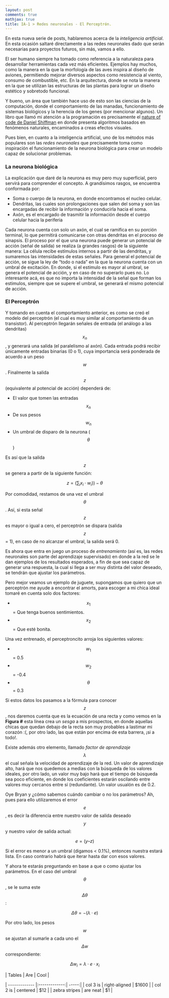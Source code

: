 ```yaml
---
layout: post
comments: true
mathjax: true
title: IA-1 > Redes neuronales - El Perceptrón.
---
```

En esta nueva serie de posts, hablaremos acerca de la _inteligencia artificial_. En esta ocasión saltaré directamente a las redes neuronales dado que serán necesarias para proyectos futuros, sin más, vamos a ello.

El ser humano siempre ha tomado como referencia a la naturaleza para desarrollar herramientas cada vez más eficientes. Ejemplos hay muchos, como la manera en la que la morfología de las aves inspira al diseño de aviones, permitiendo mejorar diversos aspectos como resistencia al viento, consumo de combustible, etc. En la arquitectura, donde se nota la manera en la que se utilizan las estructuras de las plantas para lograr un diseño estético y sobretodo funcional. 

Y bueno, un área que también hace uso de esto son las ciencias de la computación, donde el comportamiento de las manadas, funcionamiento de sistemas biológicos y la herencia de los genes (por mencionar algunos). Un libro que llamó mi atención a la programación es precisamente el [nature of code de Daniel Shiffman]( https://natureofcode.com/) en donde presenta algoritmos basados en fenómenos naturales, encaminados a creas efectos visuales. 

Pues bien, en cuanto a la inteligencia artificial, uno de los métodos más populares son las _redes neuronales_ que precisamente toma como inspiración el funcionamiento de la neurona biológica para crear un modelo capaz de solucionar problemas. 

### La neurona biológica
La explicación que daré de la neurona es muy pero muy superficial, pero servirá para comprender el concepto. A grandísimos rasgos, se encuentra conformada por:

*	Soma o cuerpo de la neurona, en donde encontramos el nucleo celular.
*	Dendritas, las cuales son prolongaciones que salen del soma y son las encargadas de recibir la información y conducirla hacia el soma.
*	Axón, es el encargado de trasmitir la información desde el cuerpo celular hacia la periferia
 
Cada neurona cuenta con solo un axón, el cual se ramifica en su porción terminal, lo que permitirá comunicarse con otras dendritas en el proceso de sinapsis. El proceso por el que una neurona puede generar un potencial de acción (señal de salida) se realiza (a grandes rasgos) de la siguiente manera: La célula recibe estímulos internos a partir de las dendritas, y sumaremos las intensidades de estas señales. Para general el potencial de acción, se sigue la ley de “todo o nada” en la que la neurona cuenta con un umbral de excitación. En donde, si el estímulo es mayor al umbral, se genera el potencial de acción, y en caso de no superarlo pues no. Lo interesante acá, es que no importa la intensidad de la señal que forman los estimulos, siempre que se supere el umbral, se generará el mismo potencial de acción.

### El Perceptrón
Y tomando en cuenta el comportamiento anterior, es como se creó el modelo del perceptrón (el cual es muy similar al comportamiento de un transistor). Al perceptrón llegarán señales de entrada (el análogo a las dendritas) $$x_n$$, y generará una salida (el paralelismo al axón). Cada entrada podrá recibir únicamente entradas binarias (0 o 1), cuya importancia será ponderada de acuerdo a un peso $$w$$. Finalmente la salida $$z$$ (equivalente al potencial de acción) dependerá de:

*	El valor que tomen las entradas $$x_n$$
*	De sus pesos $$w_n$$
*	Un umbral de disparo de la neurona ($$\theta$$)
 
Es así que la salida $$z$$ se genera a partir de la siguiente función:

$$z = (\sum_{i} x_i \cdot w_i)) - \theta$$

Por comodidad, restamos de una vez el umbral $$\theta$$. Así, si esta señal $$z$$ es mayor o igual a cero, el perceptrón se dispara (salida $$z$$ = 1), en caso de no alcanzar el umbral, la salida será 0.

Es ahora que entra en juego un proceso de _entrenamiento_ (así es, las redes neuronales son parte del aprendizaje supervisado) en donde a la red se le dan ejemplos de los resultados esperados, a fin de que sea capaz de generar una respuesta, la cual si llega a ser muy distinta del valor deseado, se tendrán que ajustar los parámetros.

Pero mejor veamos un ejemplo de juguete, supongamos que quiero que un perceptrón me ayude a encontrar el amorts, para escoger a mi chica ideal tomaré en cuenta solo dos factores:

*	$$x_1$$ = Que tenga buenos sentimientos.
*	$$x_2$$ = Que esté bonita.

Una vez entrenado,  el perceptroncito arroja los siguientes valores: 

* $$w_1$$ = 0.5
* $$w_2$$ = -0.4
* $$\theta$$ = 0.3

Si estos datos los pasamos a la fórmula para conocer $$z$$, nos daremos cuenta que es la ecuación de una recta y como vemos en la __Figura #__ esta línea crea un _sesga_ a mis prospectos, en donde aquellas chicas que quedan debajo de la recta son muy probables a lastimar mi corazón :(, por otro lado, las que están por encima de esta barrera, ¡si a todo!.





Existe además otro elemento, llamado _factor de aprendizaje_ $$\lambda$$ el cual señala la velocidad de aprendizaje de la red. Un valor de aprendizaje alto, hará que nos quedemos a medias con la búsqueda de los valores ideales, por otro lado, un valor muy bajo hará que el tiempo de búsqueda sea poco eficiente, en donde los coeficientes estarán oscilando entre valores muy cercanos entre sí (redundante). Un valor usualón es de 0.2.

Oye Bryan y ¿cómo sabemos cuándo cambiar o no los parámetros? Ah, pues para ello utilizaremos el error $$e$$, es decir la diferencia entre nuestro valor de salida deseado $$y$$ y nuestro valor de salida actual:

$$ e =  (y – z) $$

Si el error es menor a un umbral (digamos < 0.1%), entonces nuestra estará lista. En caso contrario habrá que iterar hasta dar con esos valores. 

Y ahora te estarás preguntando en base a que o como ajustar los parámetros. En el caso del umbral $$\theta$$, se le suma este $$\Delta \theta$$:

$$ \Delta \theta = -(\lambda \cdot e)$$

Por otro lado, los pesos $$w$$ se ajustan al sumarle a cada uno el $$\Delta w$$ correspondiente:

$$\Delta w_{i} = \lambda \cdot e \cdot x_{i}$$


| Tables        | Are           | Cool  |

| ------------- |:-------------:| -----:|
| col 3 is      | right-aligned | $1600 |
| col 2 is      | centered      |   $12 |
| zebra stripes | are neat      |    $1 |



